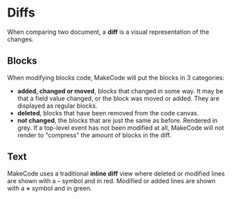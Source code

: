 # Diffs

When comparing two document, a **diff** is a visual representation of the changes.

## Blocks

When modifying blocks code, MakeCode will put the blocks in 3 categories:

* **added, changed or moved**, blocks that changed in some way. It may be that a field value changed, or the block was moved or added. They are displayed as regular blocks.
* **deleted**, blocks that have been removed from the code canvas.
* **not changed**, the blocks that are just the same as before. Rendered in grey. If a top-level event has not been modified at all, MakeCode will not render to "compress" the amount of blocks in the diff.

## Text

MakeCode uses a traditional **inline diff** view where deleted or modified lines are shown with a **-** symbol and in red. Modified or added lines are shown with a **+** symbol and in green.